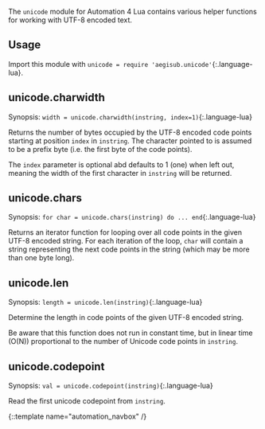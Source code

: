 The `unicode` module for Automation 4 Lua contains various helper functions for working with UTF-8 encoded text.

## Usage ##
Import this module with `unicode = require 'aegisub.unicode'`{:.language-lua}.

## unicode.charwidth  ##
Synopsis: `width = unicode.charwidth(instring, index=1)`{:.language-lua}

Returns the number of bytes occupied by the UTF-8 encoded code points starting at position `index` in `instring`.
The character pointed to is assumed to be a prefix byte (i.e. the first byte of the code points).

The `index` parameter is optional abd defaults to 1 (one) when left out, meaning the width of the first character in `instring` will be returned.

## unicode.chars  ##
Synopsis: `for char = unicode.chars(instring) do ... end`{:.language-lua}

Returns an iterator function for looping over all code points in the given UTF-8 encoded string.
For each iteration of the loop, `char` will contain a string representing the next code points in the string (which may be more than one byte long).

## unicode.len  ##
Synopsis: `length = unicode.len(instring)`{:.language-lua}

Determine the length in code points of the given UTF-8 encoded string.

Be aware that this function does not run in constant time, but in linear time (O(N)) proportional to the number of Unicode code points in `instring`.


## unicode.codepoint  ##
Synopsis: `val = unicode.codepoint(instring)`{:.language-lua}

Read the first unicode codepoint from `instring`.

{::template name="automation_navbox" /}
